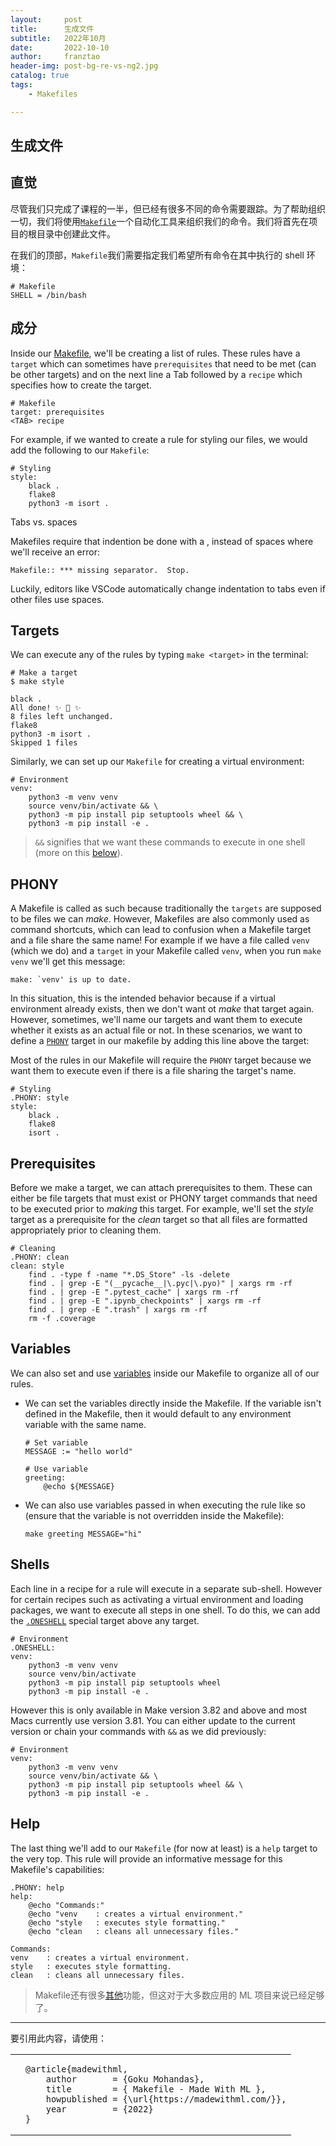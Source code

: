 ```yaml
---
layout:     post
title:      生成文件
subtitle:   2022年10月
date:       2022-10-10
author:     franztao
header-img: post-bg-re-vs-ng2.jpg
catalog: true
tags:
    - Makefiles

---
```


## 生成文件


## 直觉

尽管我们只完成了课程的一半，但已经有很多不同的命令需要跟踪。为了帮助组织一切，我们将使用[`Makefile`](https://opensource.com/article/18/8/what-how-makefile)一个自动化工具来组织我们的命令。我们将首先在项目的根目录中创建此文件。

在我们的顶部，`Makefile`我们需要指定我们希望所有命令在其中执行的 shell 环境：

```
# Makefile
SHELL = /bin/bash

```

## 成分

Inside our [Makefile](https://github.com/GokuMohandas/mlops-course/tree/main/Makefile), we'll be creating a list of rules. These rules have a `target` which can sometimes have `prerequisites` that need to be met (can be other targets) and on the next line a Tab followed by a `recipe` which specifies how to create the target.

```
# Makefile
target: prerequisites
<TAB> recipe

```

For example, if we wanted to create a rule for styling our files, we would add the following to our `Makefile`:

```
# Styling
style:
    black .
    flake8
    python3 -m isort .

```

Tabs vs. spaces

Makefiles require that indention be done with a , instead of spaces where we'll receive an error:

```
Makefile:: *** missing separator.  Stop.

```

Luckily, editors like VSCode automatically change indentation to tabs even if other files use spaces.

## Targets

We can execute any of the rules by typing `make <target>` in the terminal:

```
# Make a target
$ make style

```

```
black .
All done! ✨ 🍰 ✨
8 files left unchanged.
flake8
python3 -m isort .
Skipped 1 files

```

Similarly, we can set up our `Makefile` for creating a virtual environment:

```
# Environment
venv:
    python3 -m venv venv
    source venv/bin/activate && \
    python3 -m pip install pip setuptools wheel && \
    python3 -m pip install -e .

```

> `&&` signifies that we want these commands to execute in one shell (more on this [below](https://madewithml.com/courses/mlops/makefile/#shells)).

## PHONY

A Makefile is called as such because traditionally the `targets` are supposed to be files we can _make_. However, Makefiles are also commonly used as command shortcuts, which can lead to confusion when a Makefile target and a file share the same name! For example if we have a file called `venv` (which we do) and a `target` in your Makefile called `venv`, when you run `make venv` we'll get this message:

```
make: `venv' is up to date.

```

In this situation, this is the intended behavior because if a virtual environment already exists, then we don't want ot _make_ that target again. However, sometimes, we'll name our targets and want them to execute whether it exists as an actual file or not. In these scenarios, we want to define a [`PHONY`](https://www.gnu.org/software/make/manual/make.html#Phony-Targets) target in our makefile by adding this line above the target:

Most of the rules in our Makefile will require the `PHONY` target because we want them to execute even if there is a file sharing the target's name.

```
# Styling
.PHONY: style
style:
    black .
    flake8
    isort .

```

## Prerequisites

Before we make a target, we can attach prerequisites to them. These can either be file targets that must exist or PHONY target commands that need to be executed prior to _making_ this target. For example, we'll set the _style_ target as a prerequisite for the _clean_ target so that all files are formatted appropriately prior to cleaning them.

```
# Cleaning
.PHONY: clean
clean: style
    find . -type f -name "*.DS_Store" -ls -delete
    find . | grep -E "(__pycache__|\.pyc|\.pyo)" | xargs rm -rf
    find . | grep -E ".pytest_cache" | xargs rm -rf
    find . | grep -E ".ipynb_checkpoints" | xargs rm -rf
    find . | grep -E ".trash" | xargs rm -rf
    rm -f .coverage

```

## Variables

We can also set and use [variables](https://www.gnu.org/software/make/manual/make.html#Using-Variables) inside our Makefile to organize all of our rules.

-   We can set the variables directly inside the Makefile. If the variable isn't defined in the Makefile, then it would default to any environment variable with the same name.
    
    ```
    # Set variable
    MESSAGE := "hello world"
    
    # Use variable
    greeting:
        @echo ${MESSAGE}
    
    ```
    
-   We can also use variables passed in when executing the rule like so (ensure that the variable is not overridden inside the Makefile):
    
    ```
    make greeting MESSAGE="hi"
    
    ```
    

## Shells

Each line in a recipe for a rule will execute in a separate sub-shell. However for certain recipes such as activating a virtual environment and loading packages, we want to execute all steps in one shell. To do this, we can add the [`.ONESHELL`](https://www.gnu.org/software/make/manual/make.html#One-Shell) special target above any target.

```
# Environment
.ONESHELL:
venv:
    python3 -m venv venv
    source venv/bin/activate
    python3 -m pip install pip setuptools wheel
    python3 -m pip install -e .

```

However this is only available in Make version 3.82 and above and most Macs currently use version 3.81. You can either update to the current version or chain your commands with `&&` as we did previously:

```
# Environment
venv:
    python3 -m venv venv
    source venv/bin/activate && \
    python3 -m pip install pip setuptools wheel && \
    python3 -m pip install -e .

```

## Help

The last thing we'll add to our `Makefile` (for now at least) is a `help` target to the very top. This rule will provide an informative message for this Makefile's capabilities:

```
.PHONY: help
help:
    @echo "Commands:"
    @echo "venv    : creates a virtual environment."
    @echo "style   : executes style formatting."
    @echo "clean   : cleans all unnecessary files."

```

```
Commands:
venv    : creates a virtual environment.
style   : executes style formatting.
clean   : cleans all unnecessary files.

```

> Makefile还有很多[其他](https://www.gnu.org/software/make/manual/make.html)功能，但这对于大多数应用的 ML 项目来说已经足够了。

___

要引用此内容，请使用：

<table><tbody><tr><td></td><td><div><pre><span></span><code><span>@article</span><span>{</span><span>madewithml</span><span>,</span><span></span>
<span>    </span><span>author</span><span>       </span><span>=</span><span> </span><span>{Goku Mohandas}</span><span>,</span><span></span>
<span>    </span><span>title</span><span>        </span><span>=</span><span> </span><span>{ Makefile - Made With ML }</span><span>,</span><span></span>
<span>    </span><span>howpublished</span><span> </span><span>=</span><span> </span><span>{\url{https://madewithml.com/}}</span><span>,</span><span></span>
<span>    </span><span>year</span><span>         </span><span>=</span><span> </span><span>{2022}</span><span></span>
<span>}</span><span></span>
</code></pre></div></td></tr></tbody></table>